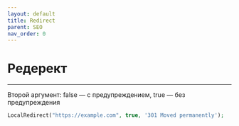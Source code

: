 ```yaml
---
layout: default
title: Redirect
parent: SEO
nav_order: 0
---
```


# Редерект

---

Второй аргумент: false — с предупреждением, true — без предупреждения

```php
LocalRedirect("https://example.com", true, '301 Moved permanently');
```
